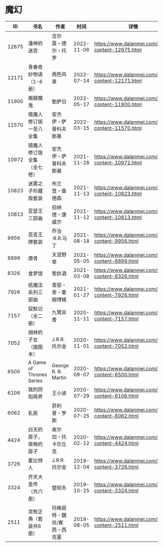 # 魔幻

| ID | 书名 | 作者 | 时间 | 详情 | 下载页面 | EPUB下载链接 | MOBI下载链接 | AZW3下载链接 |
| --- | --- | --- | --- | --- | --- | --- | --- | --- |
| 12675 | 潘神的迷宫 | 吉尔莫・德尔・托罗 | 2022-11-06 | https://www.dalanmei.com/book-content-12675.html | https://www.dalanmei.com/download-book-12675.html | http://ct.dalanmei.com/f/31084289-771232180-4d397c | http://ct.dalanmei.com/f/31084289-771247241-ca6737 | http://ct.dalanmei.com/f/31084289-771240260-7ec950 |
| 12171 | 青春奇妙物语（1-6册） | 两色风景 | 2022-07-14 | https://www.dalanmei.com/book-content-12171.html | https://www.dalanmei.com/download-book-12171.html | http://ct.dalanmei.com/f/31084289-771230493-a27db9 | http://ct.dalanmei.com/f/31084289-771246123-41f73a | http://ct.dalanmei.com/f/31084289-771235892-0beb11 |
| 11900 | 瘸腿魔鬼 | 勒萨日 | 2022-05-17 | https://www.dalanmei.com/book-content-11900.html | https://www.dalanmei.com/download-book-11900.html | http://ct.dalanmei.com/f/31084289-580889579-91c4c2 | http://ct.dalanmei.com/f/31084289-580892211-315148 | http://ct.dalanmei.com/f/31084289-580890976-ad7ebe |
| 11570 | 猎魔人修订版一至八全集 | 安杰伊・萨普科夫斯基 | 2022-03-15 | https://www.dalanmei.com/book-content-11570.html | https://www.dalanmei.com/download-book-11570.html | http://ct.dalanmei.com/f/31084289-570171878-a420df | http://ct.dalanmei.com/f/31084289-570294433-9953c4 | http://ct.dalanmei.com/f/31084289-570361884-ecb1e2 |
| 10972 | 猎魔人修订版全集（全七卷） | 安杰伊・萨普科夫斯基 | 2021-11-28 | https://www.dalanmei.com/book-content-10972.html | https://www.dalanmei.com/download-book-10972.html | http://ct.dalanmei.com/f/31084289-570154939-97a865 | http://ct.dalanmei.com/f/31084289-570325850-568dc0 | http://ct.dalanmei.com/f/31084289-571395465-5afdde |
| 10823 | 迷雾之子珍藏版套装 | 布兰登・桑德森 | 2021-11-13 | https://www.dalanmei.com/book-content-10823.html | https://www.dalanmei.com/download-book-10823.html | http://ct.dalanmei.com/f/31084289-570160913-d4d6b6 | http://ct.dalanmei.com/f/31084289-570352821-968621 | http://ct.dalanmei.com/f/31084289-571401294-883e4e |
| 10813 | 亚瑟王三部曲 | 伯纳德・康威尔 | 2021-11-12 | https://www.dalanmei.com/book-content-10813.html | https://www.dalanmei.com/download-book-10813.html | http://ct.dalanmei.com/f/31084289-570161359-7916a4 | http://ct.dalanmei.com/f/31084289-570353302-6a9b45 | http://ct.dalanmei.com/f/31084289-571401575-a7ccc8 |
| 9956 | 百变王牌套装 | 乔治·R.R.马丁 | 2021-08-18 | https://www.dalanmei.com/book-content-9956.html | https://www.dalanmei.com/download-book-9956.html | http://ct.dalanmei.com/f/31084289-571732189-06839b | http://ct.dalanmei.com/f/31084289-572018422-82bf24 | http://ct.dalanmei.com/f/31084289-572083636-775cd7 |
| 8899 | 唐骨 | 天涯野草 | 2021-05-05 | https://www.dalanmei.com/book-content-8899.html | https://www.dalanmei.com/download-book-8899.html | http://ct.dalanmei.com/f/31084289-571717142-cfd70f | http://ct.dalanmei.com/f/31084289-572113783-babfa9 | http://ct.dalanmei.com/f/31084289-572120871-75eb65 |
| 8326 | 食梦馆 | 黎奺酒 | 2021-03-08 | https://www.dalanmei.com/book-content-8326.html | https://www.dalanmei.com/download-book-8326.html | http://ct.dalanmei.com/f/31084289-571708576-6f7880 | http://ct.dalanmei.com/f/31084289-572115381-4a4225 | http://ct.dalanmei.com/f/31084289-572137151-400815 |
| 7926 | 纸魔法系列三部曲 | 查丽・恩・霍姆博格 | 2021-01-27 | https://www.dalanmei.com/book-content-7926.html | https://www.dalanmei.com/download-book-7926.html | http://ct.dalanmei.com/f/31084289-571662712-aa4b93 | http://ct.dalanmei.com/f/31084289-572116754-530550 | http://ct.dalanmei.com/f/31084289-572176947-e94ac7 |
| 7157 | 驭鲛记（全二册） | 九鹭非香 | 2020-11-11 | https://www.dalanmei.com/book-content-7157.html | https://www.dalanmei.com/download-book-7157.html | http://ct.dalanmei.com/f/31084289-571536868-c5b343 | http://ct.dalanmei.com/f/31084289-571805057-ee2060 | http://ct.dalanmei.com/f/31084289-572195600-6f2c63 |
| 7052 | 胡林的子女（插图本） | J.R.R. 托尔金 | 2020-11-01 | https://www.dalanmei.com/book-content-7052.html | https://www.dalanmei.com/download-book-7052.html | http://ct.dalanmei.com/f/31084289-571540016-741f9e | http://ct.dalanmei.com/f/31084289-571807702-6454b1 | http://ct.dalanmei.com/f/31084289-572196162-a2e966 |
| 6500 | A Game of Thrones Series | George R. R. Martin | 2020-09-07 | https://www.dalanmei.com/book-content-6500.html | https://www.dalanmei.com/download-book-6500.html | http://ct.dalanmei.com/f/31084289-571551627-4e84c7 | http://ct.dalanmei.com/f/31084289-571877057-6f7299 | http://ct.dalanmei.com/f/31084289-572202268-9803a9 |
| 6106 | 我的阴阳两界 | 王小波 | 2020-07-29 | https://www.dalanmei.com/book-content-6106.html | https://www.dalanmei.com/download-book-6106.html | http://ct.dalanmei.com/f/31084289-571558982-832e13 | http://ct.dalanmei.com/f/31084289-571919675-d17bd9 | http://ct.dalanmei.com/f/31084289-572211396-d2c97d |
| 6062 | 乳房 | 菲利普・罗斯 | 2020-07-25 | https://www.dalanmei.com/book-content-6062.html | https://www.dalanmei.com/download-book-6062.html | http://ct.dalanmei.com/f/31084289-571559600-e28753 | http://ct.dalanmei.com/f/31084289-571978136-34e98c | http://ct.dalanmei.com/f/31084289-572211835-cf85b4 |
| 4424 | 白天的房子，夜晚的房子 | 奥尔加・托卡尔丘克 | 2020-02-12 | https://www.dalanmei.com/book-content-4424.html | https://www.dalanmei.com/download-book-4424.html | http://ct.dalanmei.com/f/31084289-571532156-f0b206 | http://ct.dalanmei.com/f/31084289-571801750-aadde3 | http://ct.dalanmei.com/f/31084289-571989368-74dfcd |
| 3726 | 霍比特人 | J.R.R. 托尔金 | 2019-12-04 | https://www.dalanmei.com/book-content-3726.html | https://www.dalanmei.com/download-book-3726.html | http://ct.dalanmei.com/f/31084289-571550199-11a252 | http://ct.dalanmei.com/f/31084289-571842410-328c1e | http://ct.dalanmei.com/f/31084289-572066460-dedc50 |
| 3324 | 齐天大圣传（共六册） | 楚阳冬 | 2019-10-25 | https://www.dalanmei.com/book-content-3324.html | https://www.dalanmei.com/download-book-3324.html | http://ct.dalanmei.com/f/31084289-571556128-28090b | http://ct.dalanmei.com/f/31084289-571912631-360c82 | http://ct.dalanmei.com/f/31084289-572073138-f9171a |
| 2511 | 龙枪正典（套装共6册） | 玛格丽特・魏丝/崔西・西克曼 | 2019-08-05 | https://www.dalanmei.com/book-content-2511.html | https://www.dalanmei.com/download-book-2511.html | http://ct.dalanmei.com/f/31084289-571582125-6516a3 | http://ct.dalanmei.com/f/31084289-571736643-a0d252 | http://ct.dalanmei.com/f/31084289-571859854-37c27e |
